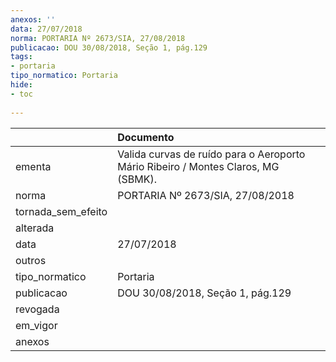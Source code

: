 ```yaml
---
anexos: ''
data: 27/07/2018
norma: PORTARIA Nº 2673/SIA, 27/08/2018
publicacao: DOU 30/08/2018, Seção 1, pág.129
tags:
- portaria
tipo_normatico: Portaria
hide: 
- toc 
 
---
```


|                    | Documento                                                                         |
|:-------------------|:----------------------------------------------------------------------------------|
| ementa             | Valida curvas de ruído para o Aeroporto Mário Ribeiro / Montes Claros, MG (SBMK). |
| norma              | PORTARIA Nº 2673/SIA, 27/08/2018                                                  |
| tornada_sem_efeito |                                                                                   |
| alterada           |                                                                                   |
| data               | 27/07/2018                                                                        |
| outros             |                                                                                   |
| tipo_normatico     | Portaria                                                                          |
| publicacao         | DOU 30/08/2018, Seção 1, pág.129                                                  |
| revogada           |                                                                                   |
| em_vigor           |                                                                                   |
| anexos             |                                                                                   |